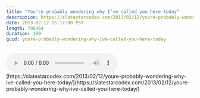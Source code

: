 ```yaml
---
title: "You’re probably wondering why I’ve called you here today"
description: https://slatestarcodex.com/2013/02/12/youre-probably-wondering-why-ive-called-you-here-today/
date: 2013-02-12 15:17:00 PST
length: 796464
duration: 199
guid: youre-probably-wondering-why-ive-called-you-here-today
---
```

<audio controls>
  <source src="https://danwahl.github.io/ssc-podcast/podcasts/youre-probably-wondering-why-ive-called-you-here-today.mp3" type="audio/mpeg">
Your browser does not support the audio element.
</audio>
<br />
[https://slatestarcodex.com/2013/02/12/youre-probably-wondering-why-ive-called-you-here-today/](https://slatestarcodex.com/2013/02/12/youre-probably-wondering-why-ive-called-you-here-today/)
